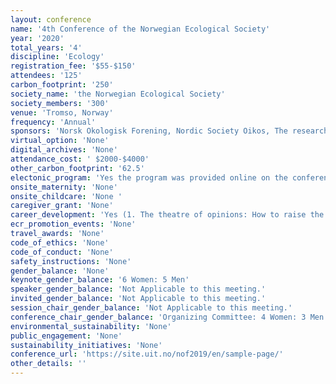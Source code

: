 ```yaml
---
layout: conference 
name: '4th Conference of the Norwegian Ecological Society'
year: '2020'
total_years: '4'
discipline: 'Ecology'
registration_fee: '$55-$150'
attendees: '125'
carbon_footprint: '250'
society_name: 'the Norwegian Ecological Society'
society_members: '300'
venue: 'Tromso, Norway'
frequency: 'Annual'
sponsors: 'Norsk Okologisk Forening, Nordic Society Oikos, The research Council of Norway'
virtual_option: 'None'
digital_archives: 'None'
attendance_cost: ' $2000-$4000'
other_carbon_footprint: '62.5'
electonic_program: 'Yes the program was provided online on the conference website in .pdf and interactive versions.'
onsite_maternity: 'None'
onsite_childcare: 'None '
caregiver_grant: 'None'
career_development: 'Yes (1. The theatre of opinions: How to raise the voice of ecologists in media and public debate  2. Teaching ecology effectively – is there a formula?)'
ecr_promotion_events: 'None'
travel_awards: 'None'
code_of_ethics: 'None'
code_of_conduct: 'None'
safety_instructions: 'None'
gender_balance: 'None'
keynote_gender_balance: '6 Women: 5 Men'
speaker_gender_balance: 'Not Applicable to this meeting.'
invited_gender_balance: 'Not Applicable to this meeting.'
session_chair_gender_balance: 'Not Applicable to this meeting.'
conference_chair_gender_balance: 'Organizing Committee: 4 Women: 3 Men. Scientific Committee: 3 Women: 4 Men'
environmental_sustainability: 'None'
public_engagement: 'None'
sustainability_initiatives: 'None'
conference_url: 'https://site.uit.no/nof2019/en/sample-page/'
other_details: ''
---
```

